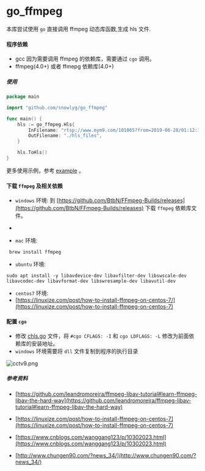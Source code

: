 # go_ffmpeg
本库尝试使用 `go` 直接调用 ffmpeg 动态库函数,生成 hls 文件.

#### 程序依赖
- gcc 因为需要调用 ffmpeg 的依赖库，需要通过 `cgo` 调用。
- ffmpeg(4.0+) 或者 ffmepg 依赖库(4.0+)

##### 使用
```go
package main

import "github.com/snowlyg/go_ffmpeg"

func main() {
	hls := go_ffmpeg.Hls{
		InFilename: "rtsp://www.mym9.com/101065?from=2019-06-28/01:12:13",
		OutFilename: "./hls_files",
	}

	hls.ToHls()
}   

```
更多使用示例，参考 [example](./example) 。

#### 下载 `ffmpeg` 及相关依赖


- `windows` 环境: 到 [https://github.com/BtbN/FFmpeg-Builds/releases](https://github.com/BtbN/FFmpeg-Builds/releases) 下载 `ffmpeg` 依赖库文件。 
- 

- `mac` 环境: 
```shell
 brew install ffmpeg
```

- `ubuntu` 环境: 
```shell
sudo apt install -y libavdevice-dev libavfilter-dev libswscale-dev libavcodec-dev libavformat-dev libswresample-dev libavutil-dev
``` 

- `centos7` 环境: 
- [https://linuxize.com/post/how-to-install-ffmpeg-on-centos-7/](https://linuxize.com/post/how-to-install-ffmpeg-on-centos-7)

#### 配置 `cgo`
- 修改 [chls.go](src/chls.go) 文件，将 `#cgo CFLAGS: -I` 和 `cgo LDFLAGS: -L` 修改为前面依赖库的安装地址。
- `windows` 环境需要将 `dll` 文件复制到程序的执行目录


![cctv9.png](cctv9.png)


##### 参考资料
- [https://github.com/leandromoreira/ffmpeg-libav-tutorial#learn-ffmpeg-libav-the-hard-way](https://github.com/leandromoreira/ffmpeg-libav-tutorial#learn-ffmpeg-libav-the-hard-way)

- [https://linuxize.com/post/how-to-install-ffmpeg-on-centos-7](https://linuxize.com/post/how-to-install-ffmpeg-on-centos-7)

- [https://www.cnblogs.com/wanggang123/p/10302023.html](https://www.cnblogs.com/wanggang123/p/10302023.html)

- [http://www.chungen90.com/?news_34/](http://www.chungen90.com/?news_34/)

